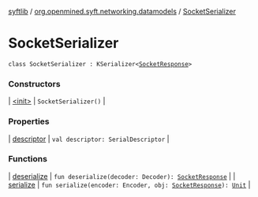 [syftlib](../../index.md) / [org.openmined.syft.networking.datamodels](../index.md) / [SocketSerializer](./index.md)

# SocketSerializer

`class SocketSerializer : KSerializer<`[`SocketResponse`](../-socket-response/index.md)`>`

### Constructors

| [&lt;init&gt;](-init-.md) | `SocketSerializer()` |

### Properties

| [descriptor](descriptor.md) | `val descriptor: SerialDescriptor` |

### Functions

| [deserialize](deserialize.md) | `fun deserialize(decoder: Decoder): `[`SocketResponse`](../-socket-response/index.md) |
| [serialize](serialize.md) | `fun serialize(encoder: Encoder, obj: `[`SocketResponse`](../-socket-response/index.md)`): `[`Unit`](https://kotlinlang.org/api/latest/jvm/stdlib/kotlin/-unit/index.html) |

